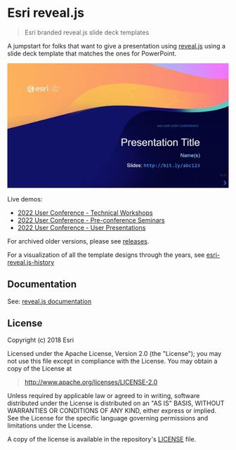 # Esri reveal.js

> Esri branded reveal.js slide deck templates

A jumpstart for folks that want to give a presentation using [reveal.js](https://github.com/hakimel/reveal.js/) using a slide deck template that matches the ones for PowerPoint.

[![Project preview](img/project-preview.gif)](https://esri.github.io/reveal.js/uc-2022-technical-workshops.html)

Live demos:

* [2022 User Conference - Technical Workshops](https://esri.github.io/reveal.js/uc-2022-technical-workshops.html)
* [2022 User Conference - Pre-conference Seminars](https://esri.github.io/reveal.js/uc-2022-preconference-seminars.html)
* [2022 User Conference - User Presentations](https://esri.github.io/reveal.js/uc-2022-user-presentations.html)

For archived older versions, please see [releases](https://github.com/esri/reveal.js/releases).

For a visualization of all the template designs through the years, see [esri-reveal.js-history](https://gavinr.github.io/esri-reveal.js-history/)

## Documentation

See: [reveal.js documentation](https://github.com/hakimel/reveal.js/blob/master/README.md)

## License

Copyright (c) 2018 Esri

Licensed under the Apache License, Version 2.0 (the "License");
you may not use this file except in compliance with the License.
You may obtain a copy of the License at

> http://www.apache.org/licenses/LICENSE-2.0

Unless required by applicable law or agreed to in writing, software
distributed under the License is distributed on an "AS IS" BASIS,
WITHOUT WARRANTIES OR CONDITIONS OF ANY KIND, either express or implied.
See the License for the specific language governing permissions and
limitations under the License.

A copy of the license is available in the repository's [LICENSE](./LICENSE) file.
